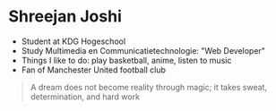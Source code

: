 # Shreejan Joshi

- Student at KDG Hogeschool
- Study Multimedia en Communicatietechnologie: "Web Developer"
- Things I like to do: play basketball, anime, listen to music
- Fan of Manchester United football club

> A dream does not become reality through magic; it takes sweat, determination, and hard work
